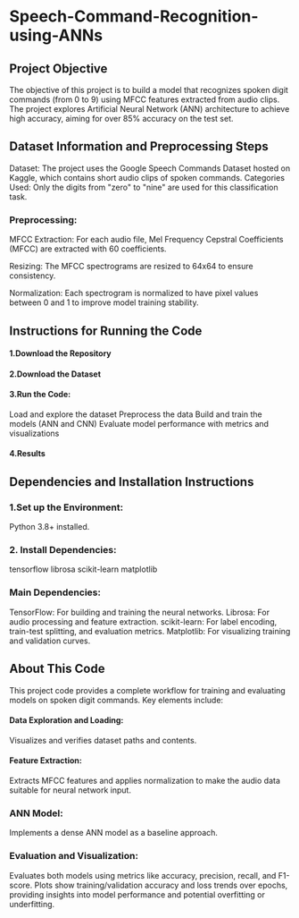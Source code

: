 # Speech-Command-Recognition-using-ANNs
## Project Objective

The objective of this project is to build a model that recognizes spoken digit commands (from 0 to 9) using MFCC features extracted from audio clips. The project explores Artificial Neural Network (ANN) architecture to achieve high accuracy, aiming for over 85% accuracy on the test set.

## Dataset Information and Preprocessing Steps

Dataset: The project uses the Google Speech Commands Dataset hosted on Kaggle, which contains short audio clips of spoken commands.
Categories Used: Only the digits from "zero" to "nine" are used for this classification task.
### Preprocessing:
MFCC Extraction: For each audio file, Mel Frequency Cepstral Coefficients (MFCC) are extracted with 60 coefficients.

Resizing: The MFCC spectrograms are resized to 64x64 to ensure consistency.

Normalization: Each spectrogram is normalized to have pixel values between 0 and 1 to improve model training stability.

## Instructions for Running the Code
#### 1.Download the Repository
#### 2.Download the Dataset
#### 3.Run the Code:
Load and explore the dataset
Preprocess the data
Build and train the models (ANN and CNN)
Evaluate model performance with metrics and visualizations
#### 4.Results

## Dependencies and Installation Instructions
### 1.Set up the Environment:
Python 3.8+ installed.

### 2. Install Dependencies:
tensorflow 
librosa 
scikit-learn
matplotlib

### Main Dependencies:
TensorFlow: For building and training the neural networks.
Librosa: For audio processing and feature extraction.
scikit-learn: For label encoding, train-test splitting, and evaluation metrics.
Matplotlib: For visualizing training and validation curves.

## About This Code
This project code provides a complete workflow for training and evaluating models on spoken digit commands. Key elements include:
#### Data Exploration and Loading:
Visualizes and verifies dataset paths and contents.
#### Feature Extraction: 
Extracts MFCC features and applies normalization to make the audio data suitable for neural network input.
### ANN Model: 
Implements a dense ANN model as a baseline approach.
### Evaluation and Visualization: 
Evaluates both models using metrics like accuracy, precision, recall, and F1-score. Plots show training/validation accuracy and loss trends over epochs, providing insights into model performance and potential overfitting or underfitting.

